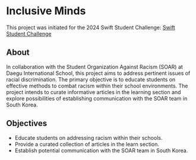 # Inclusive Minds

This project was initiated for the 2024 Swift Student Challenge: [Swift Student Challenge](https://developer.apple.com/swift-student-challenge/?cid=ssc-ht)

## About
In collaboration with the Student Organization Against Racism (SOAR) at Daegu International School, this project aims to address pertinent issues of racial discrimination. The primary objective is to educate students on effective methods to combat racism within their school environments. The project intends to curate informative articles in the learning section and explore possibilities of establishing communication with the SOAR team in South Korea.

## Objectives
- Educate students on addressing racism within their schools.
- Provide a curated collection of articles in the learn section.
- Establish potential communication with the SOAR team in South Korea.


